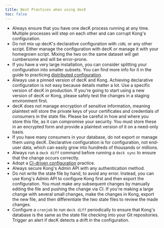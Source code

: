 ```yaml
---
title: Best Practices when using decK
toc: false
---
```


- Always ensure that you have one decK process running at any time. Multiple
  processes will step on each other and can corrupt Kong's configuration.
- Do not mix up decK's declarative configuration with `cURL` or any other
  script. Either manage the configuration with decK or manage it with your
  homegrown script. Mixing the two on the same dataset will get cumbersome
  and will be error-prone.
- If you have a very large installation, you can consider splitting
  your configuration into smaller subsets. You can find more info for it
  in the guide to practicing
  [distributed configuration](/deck/{{page.kong_version}}/guides/distributed-configuration).
- Always use a pinned version of decK and Kong.
  Achieving declarative configuration is
  not easy because details matter a lot. Use a specific version of decK in
  production. If you're going to start using a new version of decK or Kong,
  please safely test the changes in a staging environment first.
- decK does not manage encryption of sensitive information, meaning plaintext
  will store the private keys of your certificates and credentials of consumers
  in the state file. Please be careful in how and where you store
  this file, as it can compromise your security.
  You must store these in an encrypted form and provide a plaintext version
  of it on a need-only basis.
- If you have many consumers in your database, do not export
  or manage them using decK. Declarative configuration is for configuration,
  not end-user data, which can easily grow into hundreds of thousands
  or millions.
- Always run a `deck diff` command before running a `deck sync`
  to ensure that the change occurs correctly.
- Adopt a [CI-driven configuration](/deck/{{page.kong_version}}/guides/ci-driven-configuration) practice.
- Always secure Kong's Admin API with any authentication method.
- Do not write the state file by hand, to avoid any error.
  Instead, you can use Kong's Admin API to
  configure Kong first and then export the configuration. You
  must make any subsequent changes by manually editing the file and pushing
  the change via CI. If you're making a large change with several small changes, 
  make the changes in Kong, export the new file, and then differentiate the 
  two state files to review the made changes.
- Configure a `cronjob` to run `deck diff` periodically to ensure that Kong's
  database is the same as the state file checking into your Git repositories.
  Trigger an alert if decK detects a drift in the configuration.
